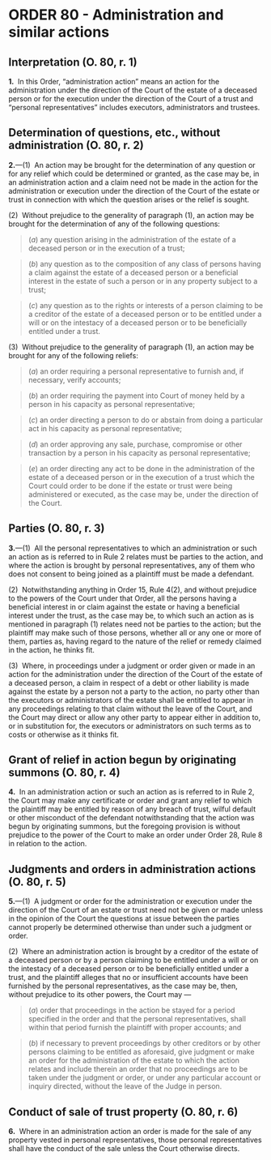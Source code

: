 # ORDER 80 - Administration and similar actions

## Interpretation (O. 80, r. 1)

**1.**  In this Order, “administration action” means an action for the administration under the direction of the Court of the estate of a deceased person or for the execution under the direction of the Court of a trust and “personal representatives” includes executors, administrators and trustees.

## Determination of questions, etc., without administration (O. 80, r. 2)

**2.**—(1)  An action may be brought for the determination of any question or for any relief which could be determined or granted, as the case may be, in an administration action and a claim need not be made in the action for the administration or execution under the direction of the Court of the estate or trust in connection with which the question arises or the relief is sought.



(2)  Without prejudice to the generality of paragraph (1), an action may be brought for the determination of any of the following questions:

>(_a_) any question arising in the administration of the estate of a deceased person or in the execution of a trust;

>(_b_) any question as to the composition of any class of persons having a claim against the estate of a deceased person or a beneficial interest in the estate of such a person or in any property subject to a trust;

>(_c_) any question as to the rights or interests of a person claiming to be a creditor of the estate of a deceased person or to be entitled under a will or on the intestacy of a deceased person or to be beneficially entitled under a trust.



(3)  Without prejudice to the generality of paragraph (1), an action may be brought for any of the following reliefs:

>(_a_) an order requiring a personal representative to furnish and, if necessary, verify accounts;

>(_b_) an order requiring the payment into Court of money held by a person in his capacity as personal representative;

>(_c_) an order directing a person to do or abstain from doing a particular act in his capacity as personal representative;

>(_d_) an order approving any sale, purchase, compromise or other transaction by a person in his capacity as personal representative;

>(_e_) an order directing any act to be done in the administration of the estate of a deceased person or in the execution of a trust which the Court could order to be done if the estate or trust were being administered or executed, as the case may be, under the direction of the Court.

## Parties (O. 80, r. 3)

**3.**—(1)  All the personal representatives to which an administration or such an action as is referred to in Rule 2 relates must be parties to the action, and where the action is brought by personal representatives, any of them who does not consent to being joined as a plaintiff must be made a defendant.



(2)  Notwithstanding anything in Order 15, Rule 4(2), and without prejudice to the powers of the Court under that Order, all the persons having a beneficial interest in or claim against the estate or having a beneficial interest under the trust, as the case may be, to which such an action as is mentioned in paragraph (1) relates need not be parties to the action; but the plaintiff may make such of those persons, whether all or any one or more of them, parties as, having regard to the nature of the relief or remedy claimed in the action, he thinks fit.



(3)  Where, in proceedings under a judgment or order given or made in an action for the administration under the direction of the Court of the estate of a deceased person, a claim in respect of a debt or other liability is made against the estate by a person not a party to the action, no party other than the executors or administrators of the estate shall be entitled to appear in any proceedings relating to that claim without the leave of the Court, and the Court may direct or allow any other party to appear either in addition to, or in substitution for, the executors or administrators on such terms as to costs or otherwise as it thinks fit.

## Grant of relief in action begun by originating summons (O. 80, r. 4)

**4.**  In an administration action or such an action as is referred to in Rule 2, the Court may make any certificate or order and grant any relief to which the plaintiff may be entitled by reason of any breach of trust, wilful default or other misconduct of the defendant notwithstanding that the action was begun by originating summons, but the foregoing provision is without prejudice to the power of the Court to make an order under Order 28, Rule 8 in relation to the action.

## Judgments and orders in administration actions (O. 80, r. 5)

**5.**—(1)  A judgment or order for the administration or execution under the direction of the Court of an estate or trust need not be given or made unless in the opinion of the Court the questions at issue between the parties cannot properly be determined otherwise than under such a judgment or order.



(2)  Where an administration action is brought by a creditor of the estate of a deceased person or by a person claiming to be entitled under a will or on the intestacy of a deceased person or to be beneficially entitled under a trust, and the plaintiff alleges that no or insufficient accounts have been furnished by the personal representatives, as the case may be, then, without prejudice to its other powers, the Court may —

>(_a_) order that proceedings in the action be stayed for a period specified in the order and that the personal representatives, shall within that period furnish the plaintiff with proper accounts; and

>(_b_) if necessary to prevent proceedings by other creditors or by other persons claiming to be entitled as aforesaid, give judgment or make an order for the administration of the estate to which the action relates and include therein an order that no proceedings are to be taken under the judgment or order, or under any particular account or inquiry directed, without the leave of the Judge in person.

## Conduct of sale of trust property (O. 80, r. 6)

**6.**  Where in an administration action an order is made for the sale of any property vested in personal representatives, those personal representatives shall have the conduct of the sale unless the Court otherwise directs.
